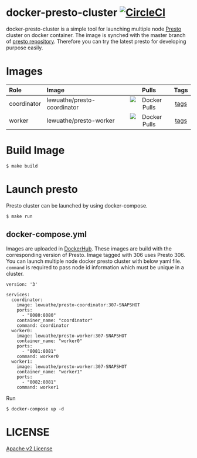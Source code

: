 # docker-presto-cluster [![CircleCI](https://circleci.com/gh/Lewuathe/docker-presto-cluster.svg?style=svg)](https://circleci.com/gh/Lewuathe/docker-presto-cluster)

docker-presto-cluster is a simple tool for launching multiple node [Presto](https://prestosql.io/) cluster on docker container.
The image is synched with the master branch of [presto repository](https://github.com/prestosql/presto). Therefore you can try the latest presto for developing purpose easily.

# Images

|Role|Image|Pulls|Tags|
|:---|:---|:---:|:---:|
|coordinator|lewuathe/presto-coordinator|![Docker Pulls](https://img.shields.io/docker/pulls/lewuathe/presto-coordinator.svg)|[tags](https://cloud.docker.com/repository/docker/lewuathe/presto-coordinator/tags)|
|worker|lewuathe/presto-worker|![Docker Pulls](https://img.shields.io/docker/pulls/lewuathe/presto-worker.svg)|[tags](https://cloud.docker.com/repository/docker/lewuathe/presto-worker/tags)|

# Build Image

```
$ make build
```

# Launch presto

Presto cluster can be launched by using docker-compose.

```
$ make run
```

## docker-compose.yml

Images are uploaded in [DockerHub](https://hub.docker.com/). These images are build with the corresponding version of Presto. Image tagged with 306 uses Presto 306. You can launch multiple node docker presto cluster with below yaml file. `command` is required to pass node id information which must be unique in a cluster.

```
version: '3'

services:
  coordinator:
    image: lewuathe/presto-coordinator:307-SNAPSHOT
    ports:
      - "8080:8080"
    container_name: "coordinator"
    command: coordinator
  worker0:
    image: lewuathe/presto-worker:307-SNAPSHOT
    container_name: "worker0"
    ports:
      - "8081:8081"
    command: worker0
  worker1:
    image: lewuathe/presto-worker:307-SNAPSHOT
    container_name: "worker1"
    ports:
      - "8082:8081"
    command: worker1
```

Run

```
$ docker-compose up -d
```

# LICENSE

[Apache v2 License](https://github.com/Lewuathe/docker-presto-cluster/blob/master/LICENSE)

